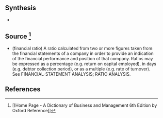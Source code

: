 ## Synthesis
- 
## Source [^1]
- (financial ratio) A ratio calculated from two or more figures taken from the financial statements of a company in order to provide an indication of the financial performance and position of that company. Ratios may be expressed as a percentage (e.g. return on capital employed), in days (e.g. debtor collection period), or as a multiple (e.g. rate of turnover). See FINANCIAL-STATEMENT ANALYSIS; RATIO ANALYSIS.
## References

[^1]: [[Home Page - A Dictionary of Business and Management 6th Edition by Oxford Reference]]